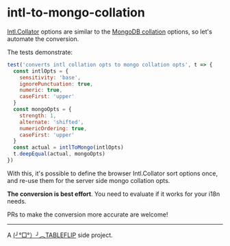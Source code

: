 # intl-to-mongo-collation

[Intl.Collator] options are similar to the [MongoDB collation] options, so let's automate the conversion.

The tests demonstrate:

```js
test('converts intl collation opts to mongo collation opts', t => {
  const intlOpts = {
    sensitivity: 'base',
    ignorePunctuation: true,
    numeric: true,
    caseFirst: 'upper'
  }
  const mongoOpts = {
    strength: 1,
    alternate: 'shifted',
    numericOrdering: true,
    caseFirst: 'upper'
  }
  const actual = intlToMongo(intlOpts)
  t.deepEqual(actual, mongoOpts)
})
```

With this, it's possible to define the browser Intl.Collator sort options once, and re-use them for the server side mongo collation opts.

**The conversion is best effort**. You need to evaluate if it works for your i18n needs.

PRs to make the conversion more accurate are welcome!

---

A [(╯°□°）╯︵TABLEFLIP](https://tableflip.io) side project.

[Intl.Collator]: https://developer.mozilla.org/en-US/docs/Web/JavaScript/Reference/Global_Objects/Collator
[MongoDB collation]: https://docs.mongodb.com/manual/reference/collation/

